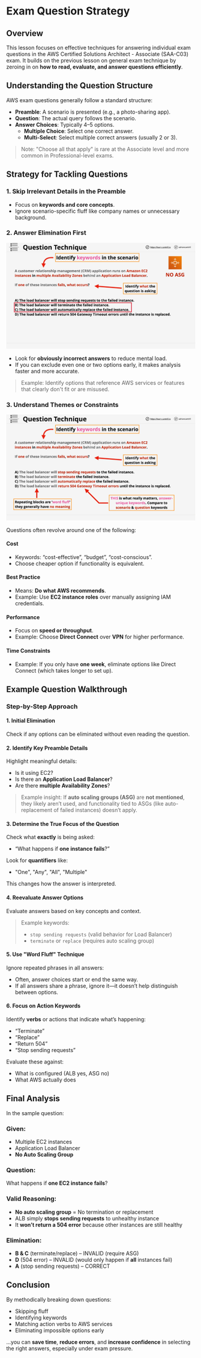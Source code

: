 # Exam Question Strategy

## Overview

This lesson focuses on effective techniques for answering individual exam questions in the AWS Certified Solutions Architect - Associate (SAA-C03) exam. It builds on the previous lesson on general exam technique by zeroing in on **how to read, evaluate, and answer questions efficiently**.

## Understanding the Question Structure

AWS exam questions generally follow a standard structure:

- **Preamble**: A scenario is presented (e.g., a photo-sharing app).
- **Question**: The actual query follows the scenario.
- **Answer Choices**: Typically 4–5 options.
  - **Multiple Choice**: Select one correct answer.
  - **Multi-Select**: Select multiple correct answers (usually 2 or 3).

> Note: "Choose all that apply" is rare at the Associate level and more common in Professional-level exams.

## Strategy for Tackling Questions

### 1. **Skip Irrelevant Details in the Preamble**

- Focus on **keywords and core concepts**.
- Ignore scenario-specific fluff like company names or unnecessary background.

### 2. **Answer Elimination First**

![alt text](./Images/image-1.png)

- Look for **obviously incorrect answers** to reduce mental load.
- If you can exclude even one or two options early, it makes analysis faster and more accurate.

> Example: Identify options that reference AWS services or features that clearly don't fit or are misused.

### 3. **Understand Themes or Constraints**

![alt text](./Images/image-2.png)

Questions often revolve around one of the following:

#### Cost

- Keywords: “cost-effective”, “budget”, “cost-conscious”.
- Choose cheaper option if functionality is equivalent.

#### Best Practice

- Means: **Do what AWS recommends**.
- Example: Use **EC2 instance roles** over manually assigning IAM credentials.

#### Performance

- Focus on **speed or throughput**.
- Example: Choose **Direct Connect** over **VPN** for higher performance.

#### Time Constraints

- Example: If you only have **one week**, eliminate options like Direct Connect (which takes longer to set up).

## Example Question Walkthrough

### Step-by-Step Approach

#### 1. **Initial Elimination**

Check if any options can be eliminated without even reading the question.

#### 2. **Identify Key Preamble Details**

Highlight meaningful details:

- Is it using EC2?
- Is there an **Application Load Balancer**?
- Are there **multiple Availability Zones**?

> Example insight: If **auto scaling groups (ASG)** are **not mentioned**, they likely aren’t used, and functionality tied to ASGs (like auto-replacement of failed instances) doesn’t apply.

#### 3. **Determine the True Focus of the Question**

Check what **exactly** is being asked:

- “What happens if **one instance fails**?”

Look for **quantifiers** like:

- "One", "Any", "All", "Multiple"

This changes how the answer is interpreted.

#### 4. **Reevaluate Answer Options**

Evaluate answers based on key concepts and context.

> Example keywords:
>
> - `stop sending requests` (valid behavior for Load Balancer)
> - `terminate` or `replace` (requires auto scaling group)

#### 5. **Use "Word Fluff" Technique**

Ignore repeated phrases in all answers:

- Often, answer choices start or end the same way.
- If all answers share a phrase, ignore it—it doesn’t help distinguish between options.

#### 6. **Focus on Action Keywords**

Identify **verbs** or actions that indicate what’s happening:

- “Terminate”
- “Replace”
- “Return 504”
- “Stop sending requests”

Evaluate these against:

- What is configured (ALB yes, ASG no)
- What AWS actually does

## Final Analysis

In the sample question:

### Given:

- Multiple EC2 instances
- Application Load Balancer
- **No Auto Scaling Group**

### Question:

What happens if **one EC2 instance fails**?

### Valid Reasoning:

- **No auto scaling group** = No termination or replacement
- ALB simply **stops sending requests** to unhealthy instance
- It **won’t return a 504 error** because other instances are still healthy

### Elimination:

- **B & C** (terminate/replace) – INVALID (require ASG)
- **D** (504 error) – INVALID (would only happen if **all** instances fail)
- **A** (stop sending requests) – CORRECT

## Conclusion

By methodically breaking down questions:

- Skipping fluff
- Identifying keywords
- Matching action verbs to AWS services
- Eliminating impossible options early

...you can **save time**, **reduce errors**, and **increase confidence** in selecting the right answers, especially under exam pressure.
